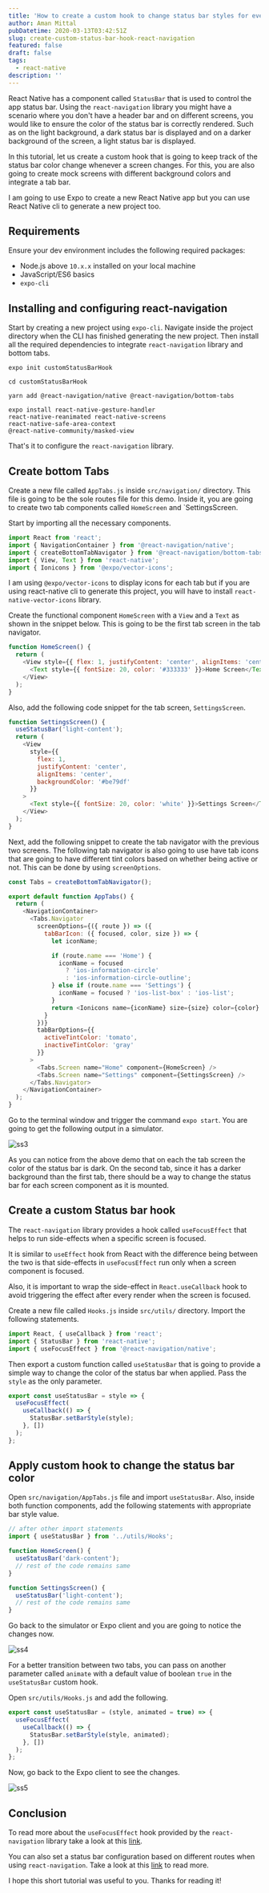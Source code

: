 ```yaml
---
title: 'How to create a custom hook to change status bar styles for every screen using React Navigation'
author: Aman Mittal
pubDatetime: 2020-03-13T03:42:51Z
slug: create-custom-status-bar-hook-react-navigation
featured: false
draft: false
tags:
  - react-native
description: ''
---
```


React Native has a component called `StatusBar` that is used to control the app status bar. Using the `react-navigation` library you might have a scenario where you don't have a header bar and on different screens, you would like to ensure the color of the status bar is correctly rendered. Such as on the light background, a dark status bar is displayed and on a darker background of the screen, a light status bar is displayed.

In this tutorial, let us create a custom hook that is going to keep track of the status bar color change whenever a screen changes. For this, you are also going to create mock screens with different background colors and integrate a tab bar.

I am going to use Expo to create a new React Native app but you can use React Native cli to generate a new project too.

## Requirements

Ensure your dev environment includes the following required packages:

- Node.js above `10.x.x` installed on your local machine
- JavaScript/ES6 basics
- `expo-cli`

## Installing and configuring react-navigation

Start by creating a new project using `expo-cli`. Navigate inside the project directory when the CLI has finished generating the new project. Then install all the required dependencies to integrate `react-navigation` library and bottom tabs.

```shell
expo init customStatusBarHook

cd customStatusBarHook

yarn add @react-navigation/native @react-navigation/bottom-tabs

expo install react-native-gesture-handler
react-native-reanimated react-native-screens
react-native-safe-area-context
@react-native-community/masked-view
```

That's it to configure the `react-navigation` library.

## Create bottom Tabs

Create a new file called `AppTabs.js` inside `src/navigation/` directory. This file is going to be the sole routes file for this demo. Inside it, you are going to create two tab components called `HomeScreen` and `SettingsScreen.

Start by importing all the necessary components.

```js
import React from 'react';
import { NavigationContainer } from '@react-navigation/native';
import { createBottomTabNavigator } from '@react-navigation/bottom-tabs';
import { View, Text } from 'react-native';
import { Ionicons } from '@expo/vector-icons';
```

I am using `@expo/vector-icons` to display icons for each tab but if you are using react-native cli to generate this project, you will have to install `react-native-vector-icons` library.

Create the functional component `HomeScreen` with a `View` and a `Text` as shown in the snippet below. This is going to be the first tab screen in the tab navigator.

```js
function HomeScreen() {
  return (
    <View style={{ flex: 1, justifyContent: 'center', alignItems: 'center' }}>
      <Text style={{ fontSize: 20, color: '#333333' }}>Home Screen</Text>
    </View>
  );
}
```

Also, add the following code snippet for the tab screen, `SettingsScreen`.

```js
function SettingsScreen() {
  useStatusBar('light-content');
  return (
    <View
      style={{
        flex: 1,
        justifyContent: 'center',
        alignItems: 'center',
        backgroundColor: '#be79df'
      }}
    >
      <Text style={{ fontSize: 20, color: 'white' }}>Settings Screen</Text>
    </View>
  );
}
```

Next, add the following snippet to create the tab navigator with the previous two screens. The following tab navigator is also going to use have tab icons that are going to have different tint colors based on whether being active or not. This can be done by using `screenOptions`.

```js
const Tabs = createBottomTabNavigator();

export default function AppTabs() {
  return (
    <NavigationContainer>
      <Tabs.Navigator
        screenOptions={({ route }) => ({
          tabBarIcon: ({ focused, color, size }) => {
            let iconName;

            if (route.name === 'Home') {
              iconName = focused
                ? 'ios-information-circle'
                : 'ios-information-circle-outline';
            } else if (route.name === 'Settings') {
              iconName = focused ? 'ios-list-box' : 'ios-list';
            }
            return <Ionicons name={iconName} size={size} color={color} />;
          }
        })}
        tabBarOptions={{
          activeTintColor: 'tomato',
          inactiveTintColor: 'gray'
        }}
      >
        <Tabs.Screen name="Home" component={HomeScreen} />
        <Tabs.Screen name="Settings" component={SettingsScreen} />
      </Tabs.Navigator>
    </NavigationContainer>
  );
}
```

Go to the terminal window and trigger the command `expo start`. You are going to get the following output in a simulator.

![ss3](https://i.imgur.com/h4ZpdMF.gif)

As you can notice from the above demo that on each the tab screen the color of the status bar is dark. On the second tab, since it has a darker background than the first tab, there should be a way to change the status bar for each screen component as it is mounted.

## Create a custom Status bar hook

The `react-navigation` library provides a hook called `useFocusEffect` that helps to run side-effects when a specific screen is focused.

It is similar to `useEffect` hook from React with the difference being between the two is that side-effects in `useFocusEffect` run only when a screen component is focused.

Also, it is important to wrap the side-effect in `React.useCallback` hook to avoid triggering the effect after every render when the screen is focused.

Create a new file called `Hooks.js` inside `src/utils/` directory. Import the following statements.

```js
import React, { useCallback } from 'react';
import { StatusBar } from 'react-native';
import { useFocusEffect } from '@react-navigation/native';
```

Then export a custom function called `useStatusBar` that is going to provide a simple way to change the color of the status bar when applied. Pass the `style` as the only parameter.

```js
export const useStatusBar = style => {
  useFocusEffect(
    useCallback(() => {
      StatusBar.setBarStyle(style);
    }, [])
  );
};
```

## Apply custom hook to change the status bar color

Open `src/navigation/AppTabs.js` file and import `useStatusBar`. Also, inside both function components, add the following statements with appropriate bar style value.

```js
// after other import statements
import { useStatusBar } from '../utils/Hooks';

function HomeScreen() {
  useStatusBar('dark-content');
  // rest of the code remains same
}

function SettingsScreen() {
  useStatusBar('light-content');
  // rest of the code remains same
}
```

Go back to the simulator or Expo client and you are going to notice the changes now.

![ss4](https://i.imgur.com/EuVkbSG.gif)

For a better transition between two tabs, you can pass on another parameter called `animate` with a default value of boolean `true` in the `useStatusBar` custom hook.

Open `src/utils/Hooks.js` and add the following.

```js
export const useStatusBar = (style, animated = true) => {
  useFocusEffect(
    useCallback(() => {
      StatusBar.setBarStyle(style, animated);
    }, [])
  );
};
```

Now, go back to the Expo client to see the changes.

![ss5](https://i.imgur.com/sS9ASUg.gif)

## Conclusion

To read more about the `useFocusEffect` hook provided by the `react-navigation` library take a look at this [link](https://reactnavigation.org/docs/use-focus-effect/).

You can also set a status bar configuration based on different routes when using `react-navigation`. Take a look at this [link](https://reactnavigation.org/docs/status-bar/) to read more.

I hope this short tutorial was useful to you. Thanks for reading it!
